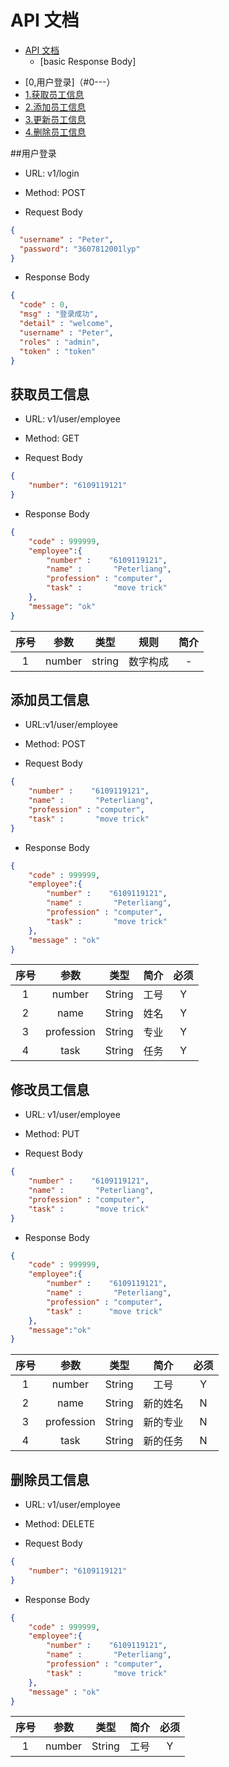 # API 文档
- [API 文档](#api---)
	+ [basic Response Body]
* [0,用户登录]（#0---）
* [1.获取员工信息](#1---)
* [2.添加员工信息](#2----)
* [3.更新员工信息](#3-----)
* [4.删除员工信息](#4------)

##用户登录
- URL: v1/login

- Method: POST

- Request Body

```json
{
  "username" : "Peter",
  "password": "3607812001lyp"
}
```

- Response Body

```json
{
  "code" : 0,
  "msg" : "登录成功",
  "detail" : "welcome",
  "username" : "Peter",
  "roles" : "admin",
  "token" : "token"
}
```
## 获取员工信息
- URL: v1/user/employee

- Method: GET

- Request Body

```json
{
	"number": "6109119121"
}
```

- Response Body

```json
{
	"code" : 999999,
	"employee":{
		"number" :    "6109119121",
		"name" :       "Peterliang",
		"profession" : "computer",
		"task" :       "move trick"
	},
    "message": "ok"
}
```

| 序号 |   参数    |     类型      |         规则          |    简介    |
| :--: | :-------: | :-----------: | :-------------------: | :--------: |
|  1   | number  |     string      |       数字构成       |     -      |

## 添加员工信息

- URL:v1/user/employee

- Method: POST

- Request Body

```json
{
	"number" :    "6109119121",
	"name" :       "Peterliang",
	"profession" : "computer",
	"task" :       "move trick"
}
```

- Response Body

```json
{
	"code" : 999999,
	"employee":{
		"number" :    "6109119121",
		"name" :       "Peterliang",
		"profession" : "computer",
		"task" :       "move trick"
	},
    "message" : "ok"
}
```

 | 序号 |  参数   |  类型  |  简介  | 必须 |
  | :--: | :-----: | :----: | :----: | :--: |
  |  1   |  number  | String |  工号  |  Y   |
  |  2   |  name  | String | 姓名 |  Y   |
  |  3   |   profession    | String | 专业 |  Y   |
  |  4   | task | String | 任务 |  Y   |

## 修改员工信息

- URL: v1/user/employee

- Method: PUT

- Request Body

```json
{
	"number" :    "6109119121",
	"name" :       "Peterliang",
	"profession" : "computer",
	"task" :       "move trick"
}
```

- Response Body

```json
{
	"code" : 999999,
	"employee":{
		"number" :    "6109119121",
		"name" :       "Peterliang",
		"profession" : "computer",
		"task" :      "move trick"
	},
    "message":"ok"
}
```

 | 序号 |  参数   |  类型  |  简介  | 必须 |
  | :--: | :-----: | :----: | :----: | :--: |
  |  1   |  number  | String |  工号  |  Y   |
  |  2   |  name  | String | 新的姓名 |  N   |
  |  3   |   profession    | String | 新的专业 |  N   |
  |  4   | task | String | 新的任务 |  N   |


## 删除员工信息

- URL: v1/user/employee

- Method: DELETE

- Request Body

```json
{
	"number": "6109119121"
}
```

- Response Body

```json
{
	"code" : 999999,
	"employee":{
		"number" :    "6109119121",
		"name" :       "Peterliang",
		"profession" : "computer",
		"task" :       "move trick"
	},
    "message" : "ok"
}
```

 | 序号 |  参数   |  类型  |  简介  | 必须 |
  | :--: | :-----: | :----: | :----: | :--: |
  |  1   |  number  | String |  工号  |  Y   |
